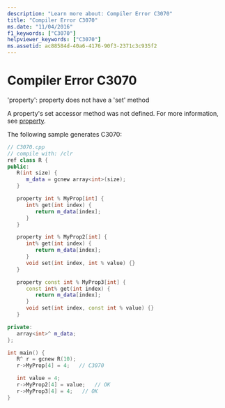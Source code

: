 ```yaml
---
description: "Learn more about: Compiler Error C3070"
title: "Compiler Error C3070"
ms.date: "11/04/2016"
f1_keywords: ["C3070"]
helpviewer_keywords: ["C3070"]
ms.assetid: ac88584d-40a6-4176-90f3-2371c3c935f2
---
```

# Compiler Error C3070

'property': property does not have a 'set' method

A property's set accessor method was not defined. For more information, see [property](../../extensions/property-cpp-component-extensions.md).

The following sample generates C3070:

```cpp
// C3070.cpp
// compile with: /clr
ref class R {
public:
   R(int size) {
      m_data = gcnew array<int>(size);
   }

   property int % MyProp[int] {
      int% get(int index) {
         return m_data[index];
      }
   }

   property int % MyProp2[int] {
      int% get(int index) {
         return m_data[index];
      }
      void set(int index, int % value) {}
   }

   property const int % MyProp3[int] {
      const int% get(int index) {
         return m_data[index];
      }
      void set(int index, const int % value) {}
   }

private:
   array<int>^ m_data;
};

int main() {
   R^ r = gcnew R(10);
   r->MyProp[4] = 4;   // C3070

   int value = 4;
   r->MyProp2[4] = value;   // OK
   r->MyProp3[4] = 4;   // OK
}
```
